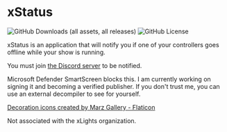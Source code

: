 # xStatus

![GitHub Downloads (all assets, all releases)](https://img.shields.io/github/downloads/Luk3210/xStatus/total?style=for-the-badge)
![GitHub License](https://img.shields.io/github/license/Luk3210/xStatus?style=for-the-badge&labelColor=gray&color=blue)

xStatus is an application that will notify you if one of your controllers goes offline while your show is running.

You must join [the Discord server](https://discord.gg/KVKhZHZ2Aa) to be notified.

Microsoft Defender SmartScreen blocks this. I am currently working on signing it and becoming a verified publisher. If you don't trust me, you can use an external decompiler to see for yourself.

[Decoration icons created by Marz Gallery - Flaticon](https://www.flaticon.com/free-icon/light_14745209?term=christmas&page=1&position=61&origin=search&related_id=14745209 "decoration icons")

Not associated with the xLights organization.
